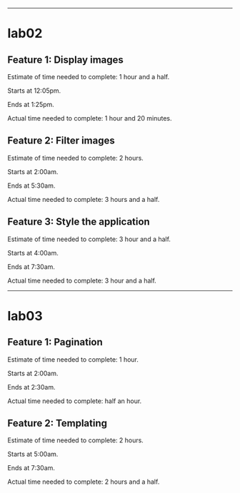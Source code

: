 ***
 # lab02

## Feature 1: Display images

Estimate of time needed to complete: 1 hour and a half.

Starts at 12:05pm.

Ends at 1:25pm.

Actual time needed to complete: 1 hour and 20 minutes.

## Feature 2: Filter images

Estimate of time needed to complete: 2 hours.

Starts at 2:00am.

Ends at 5:30am.

Actual time needed to complete: 3 hours and a half.

## Feature 3: Style the application

Estimate of time needed to complete: 3 hour and a half.

Starts at 4:00am.

Ends at 7:30am.

Actual time needed to complete: 3 hour and a half.

***

# lab03

## Feature 1: Pagination

Estimate of time needed to complete: 1 hour.

Starts at 2:00am.

Ends at 2:30am.

Actual time needed to complete: half an hour.

## Feature 2: Templating

Estimate of time needed to complete: 2 hours.

Starts at 5:00am.

Ends at 7:30am.

Actual time needed to complete: 2 hours and a half.
